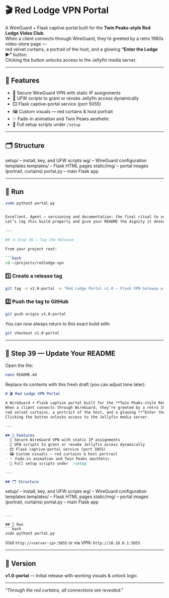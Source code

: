 # 🎬 Red Lodge VPN Portal

A WireGuard + Flask captive portal built for the **Twin Peaks-style Red Lodge Video Club**.  
When a client connects through WireGuard, they’re greeted by a retro 1980s video-store page —  
red velvet curtains, a portrait of the host, and a glowing **“Enter the Lodge ▶”** button.  
Clicking the button unlocks access to the Jellyfin media server.

---

## 🧩 Features
- 🔐 Secure WireGuard VPN with static IP assignments  
- 🧱 UFW scripts to grant or revoke Jellyfin access dynamically  
- 🎞️ Flask captive-portal service (port 5055)  
- 🖼️ Custom visuals — red curtains & host portrait  
- ✨ Fade-in animation and Twin Peaks aesthetic  
- 🧰 Full setup scripts under `/setup`  

---

## 🗂️ Structure
setup/ – install, key, and UFW scripts
wg/ – WireGuard configuration templates
templates/ – Flask HTML pages
static/img/ – portal images (portrait, curtains)
portal.py – main Flask app

---

## 🚀 Run
```bash
sudo python3 portal.py


Excellent, Agent — versioning and documentation: the final ritual to seal your work in the archives.
Let’s tag this build properly and give your README the dignity it deserves.

---

## ☕ Step 38 — Tag the Release

From your project root:

```bash
cd ~/projects/redlodge-vpn
```

### 1️⃣  Create a release tag

```bash
git tag -a v1.0-portal -m "Red Lodge Portal v1.0 – Flask VPN Gateway with Captive Twin Peaks Video Store Page"
```

### 2️⃣  Push the tag to GitHub

```bash
git push origin v1.0-portal
```

You can now always return to this exact build with:

```bash
git checkout v1.0-portal
```

---

## 📜 Step 39 — Update Your README

Open the file:

```bash
nano README.md
```

Replace its contents with this fresh draft (you can adjust tone later):

```markdown
# 🎬 Red Lodge VPN Portal

A WireGuard + Flask captive portal built for the **Twin Peaks-style Red Lodge Video Club**.  
When a client connects through WireGuard, they’re greeted by a retro 1980s video-store page —  
red velvet curtains, a portrait of the host, and a glowing **“Enter the Lodge ▶”** button.  
Clicking the button unlocks access to the Jellyfin media server.

---

## 🧩 Features
- 🔐 Secure WireGuard VPN with static IP assignments  
- 🧱 UFW scripts to grant or revoke Jellyfin access dynamically  
- 🎞️ Flask captive-portal service (port 5055)  
- 🖼️ Custom visuals — red curtains & host portrait  
- ✨ Fade-in animation and Twin Peaks aesthetic  
- 🧰 Full setup scripts under `/setup`  

---

## 🗂️ Structure
```

setup/          – install, key, and UFW scripts
wg/             – WireGuard configuration templates
templates/      – Flask HTML pages
static/img/     – portal images (portrait, curtains)
portal.py       – main Flask app

````

---

## 🚀 Run
```bash
sudo python3 portal.py
````

Visit `http://<server-ip>:5055`
or via VPN: `http://10.10.0.1:5055`

---

## 🧭 Version

**v1.0-portal** — Initial release with working visuals & unlock logic.

---

*"Through the red curtains, all connections are revealed."*

